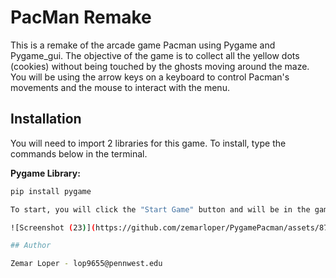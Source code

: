# PacMan Remake

This is a remake of the arcade game Pacman using Pygame and Pygame_gui. The objective of the game is to collect all the yellow dots (cookies) without being touched by the ghosts moving around the maze. You will be using the arrow keys on a keyboard to control Pacman's movements and the mouse to interact with the menu.

## Installation

You will need to import 2 libraries for this game. To install, type the commands below in the terminal.

**Pygame Library:**

```bash
pip install pygame

To start, you will click the "Start Game" button and will be in the game. Move Pacman using the arrow keys and try to collect all cookies. When all cookies are collected, the second level will begin. There is also an option to begin with the second level first. When a "Game Over" or "You Win" screen appears, you can go back to the start menu by pressing any key on the keyboard.

![Screenshot (23)](https://github.com/zemarloper/PygamePacman/assets/87685877/6e0a1235-f851-4e3d-a4ba-7d94996b9b53)

## Author

Zemar Loper - lop9655@pennwest.edu
